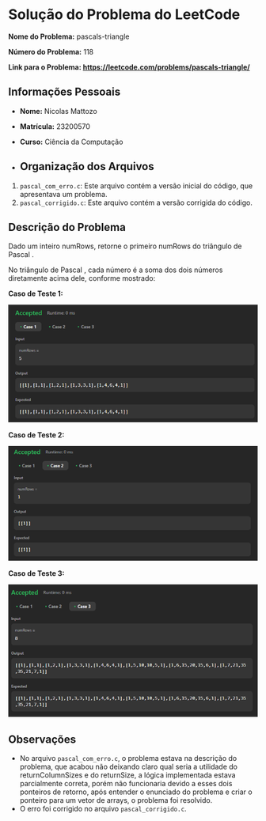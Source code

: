# Solução do Problema do LeetCode

**Nome do Problema:** pascals-triangle  

**Número do Problema:** 118

**Link para o Problema: https://leetcode.com/problems/pascals-triangle/** 

## Informações Pessoais
- **Nome:** Nicolas Mattozo
- **Matrícula:** 23200570
- **Curso:** Ciência da Computação

- ## Organização dos Arquivos
1. `pascal_com_erro.c`: Este arquivo contém a versão inicial do código, que apresentava um problema.
2. `pascal_corrigido.c`: Este arquivo contém a versão corrigida do código.

## Descrição do Problema
Dado um inteiro numRows, retorne o primeiro numRows do triângulo de Pascal .

No triângulo de Pascal , cada número é a soma dos dois números diretamente acima dele, conforme mostrado:

**Caso de Teste 1:**

![Caso de Teste 1](teste1.png)

**Caso de Teste 2:**

![Caso de Teste 1](teste2.png)

 **Caso de Teste 3:**

![Caso de Teste 1](teste3.png)

## Observações
- No arquivo `pascal_com_erro.c`, o problema estava na descrição do problema, que acabou não deixando claro qual seria a utilidade do returnColumnSizes e do returnSize, a lógica implementada estava parcialmente correta, porém não funcionaria devido a esses dois ponteiros de retorno, após entender o enunciado do problema e criar o ponteiro para um vetor de arrays, o problema foi resolvido.
- O erro foi corrigido no arquivo `pascal_corrigido.c`.



